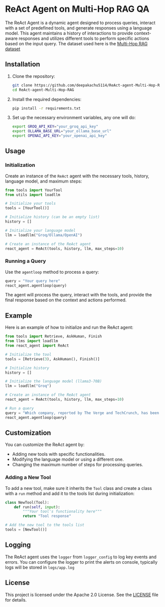 
# ReAct Agent on Multi-Hop RAG QA

The ReAct Agent is a dynamic agent designed to process queries, interact with a set of predefined tools, and generate responses using a language model. This agent maintains a history of interactions to provide context-aware responses and utilizes different tools to perform specific actions based on the input query. The dataset used here is the [Multi-Hop RAG dataset](https://github.com/yixuantt/MultiHop-RAG) 

## Installation

1. Clone the repository:
    ```bash
    git clone https://github.com/deepakachu5114/ReAct-agent-Multi-Hop-RAG
    cd ReAct-agent-Multi-Hop-RAG
    ```

2. Install the required dependencies:
    ```bash
    pip install -r requirements.txt
    ```

3. Set up the necessary environment variables, any one will do:
    ```bash
    export GROQ_API_KEY="your_groq_api_key"
    export OLLAMA_BASE_URL="your_ollama_base_url"
    export OPENAI_API_KEY="your_openai_api_key"
    ```

## Usage

### Initialization

Create an instance of the `ReAct` agent with the necessary tools, history, language model, and maximum steps:

```python
from tools import YourTool
from utils import loadllm

# Initialize your tools
tools = [YourTool()]

# Initialize history (can be an empty list)
history = []

# Initialize your language model
llm = loadllm("Groq/Ollama/OpenAI")

# Create an instance of the ReAct agent
react_agent = ReAct(tools, history, llm, max_steps=10)
```

### Running a Query

Use the `agentloop` method to process a query:

```python
query = "Your query here"
react_agent.agentloop(query)
```

The agent will process the query, interact with the tools, and provide the final response based on the context and actions performed.

## Example

Here is an example of how to initialize and run the ReAct agent:

```python
from tools import Retrieve, AskHuman, Finish
from llms import loadllm
from react_agent import ReAct

# Initialize the tool
tools = [Retrieve(3), AskHuman(), Finish()]

# Initialize history
history = []

# Initialize the language model (llama3-70B)
llm = loadllm("Groq")

# Create an instance of the ReAct agent
react_agent = ReAct(tools, history, llm, max_steps=10)

# Run a query
query = "Which company, reported by The Verge and TechCrunch, has been associated with altering the internet's appearance, influencing Android app distribution and in-app payment systems, being the sole valid search engine service option for a major tech competitor, and is accused of harming news publishers' revenues through anticompetitive practices?" # A question from the dataset
react_agent.agentloop(query)
```

## Customization

You can customize the ReAct agent by:

- Adding new tools with specific functionalities.
- Modifying the language model or using a different one.
- Changing the maximum number of steps for processing queries.

### Adding a New Tool

To add a new tool, make sure it inherits the `Tool` class and create a class with a `run` method and add it to the tools list during initialization:

```python
class NewTool(Tool):
    def run(self, input):
        """Your tool's functionality here"""
        return "Tool response"

# Add the new tool to the tools list
tools = [NewTool()]
```


## Logging

The ReAct agent uses the `logger` from `logger_config` to log key events and errors. You can configure the logger to print the alerts on console, typically logs will be stored in `logs/app.log`


## License

This project is licensed under the Apache 2.0 License. See the [LICENSE](LICENSE) file for details.

